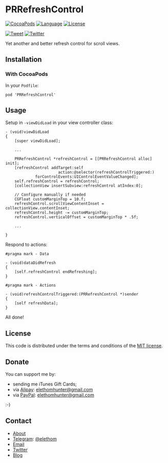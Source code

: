 # PRRefreshControl

[![CocoaPods](https://img.shields.io/cocoapods/v/PRRefreshControl.svg)](https://cocoapods.org/pods/PRRefreshControl)
[![Language](https://img.shields.io/badge/language-Objective--C-blue.svg)](../../search)
[![License](https://img.shields.io/github/license/Elethom/PRRefreshControl.svg)](/LICENSE)

[![Tweet](https://img.shields.io/twitter/url/http/ElethomHunter.svg?style=social)](https://twitter.com/intent/tweet?text=PRRefreshControl%3A%20Yet%20another%20and%20better%20refresh%20control%20for%20scroll%20views.&url=https%3A%2F%2Fgithub.com%2FElethom%2FPRRefreshControl&via=ElethomHunter)
[![Twitter](https://img.shields.io/twitter/follow/ElethomHunter.svg?style=social)](https://twitter.com/intent/follow?user_id=1512633926)

Yet another and better refresh control for scroll views.

## Installation

### With CocoaPods

In your `Podfile`:

```
pod 'PRRefreshControl'
```

## Usage

Setup in `-viewDidLoad` in your view controller class:

```
- (void)viewDidLoad
{
    [super viewDidLoad];
    
    ...
    
    PRRefreshControl *refreshControl = [[PRRefreshControl alloc] init];
    [refreshControl addTarget:self
                       action:@selector(refreshControlTriggered:)
             forControlEvents:UIControlEventValueChanged];
    self.refreshControl = refreshControl;
    [collectionView insertSubview:refreshControl atIndex:0];
    
    // Configure manually if needed
    CGFloat customMarginTop = 10.f;
    refreshControl.scrollViewContentInset = collectionView.contentInset;
    refreshControl.height -= customMarginTop;
    refreshControl.verticalOffset = customMarginTop * .5f;
    
    ...
    
}
```

Respond to actions:

```
#pragma mark - Data

- (void)dataDidRefresh
{
    [self.refreshControl endRefreshing];
}

#pragma mark - Actions

- (void)refreshControlTriggered:(PRRefreshControl *)sender
{
    [self refreshData];
}
```

All done!

## License

This code is distributed under the terms and conditions of the [MIT license](http://opensource.org/licenses/MIT).

## Donate

You can support me by:

* sending me iTunes Gift Cards;
* via [Alipay](https://www.alipay.com): elethomhunter@gmail.com
* via [PayPal](https://www.paypal.com): elethomhunter@gmail.com

:-)

## Contact

* [About](https://about.me/elethom)
* [Telegram](https://telegram.org): [@elethom](http://telegram.me/elethom)
* [Email](mailto:elethomhunter@gmail.com)
* [Twitter](https://twitter.com/elethomhunter)
* [Blog](http://blog.projectrhinestone.org)

